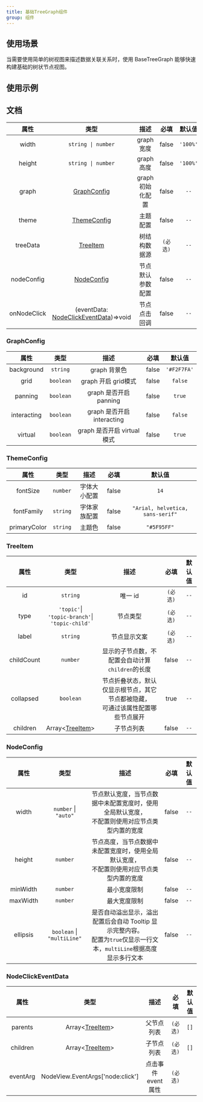```yaml
---
title: 基础TreeGraph组件
group: 组件
---
```


## 使用场景

当需要使用简单的树视图来描述数据关联关系时，使用 BaseTreeGraph 能够快速构建基础的树状节点视图。

## 使用示例

<code src="./demos/basic/index.tsx"></code>
<code src="./demos/autoWidth/index.tsx"></code>
<code src="./demos/singleLineEllipsis/index.tsx"></code>
<code src="./demos/multiLineEllipsis/index.tsx"></code>

## 文档

|   属性   |                     类型                     |     描述      |   必填   |   默认值    |
|:------:|:------------------------------------------:|:-----------:|:------:|:--------:|
| width  |             `string \| number`             |  graph 宽度   | false  | `'100%'` |
| height |             `string \| number`             |  graph 高度   | false  | `'100%'` |
| graph  |        [GraphConfig](#GraphConfig)         | graph 初始化配置 | false  |   `--`   |
| theme  |        [ThemeConfig](#ThemeConfig)         |  主题配置 | false  |   `--`   |
| treeData  |           [TreeItem](#TreeItem)            |  树结构数据源 | `(必选)` |   `--`   |
| nodeConfig  |         [NodeConfig](#NodeConfig)          |  节点默认参数配置 | false  |   `--`   |
| onNodeClick  | (eventData: [NodeClickEventData](#NodeClickEventData))=>void |  节点点击回调 | false  |   `--`   |


### GraphConfig
|   属性   |      类型       |           描述           |  必填   |     默认值     |
|:------:|:-------------:|:----------------------:|:-----:|:-----------:|
| background  |   `string`    |       graph 背景色        | false | `'#F2F7FA'` |
| grid |   `boolean`   |    graph 开启 grid模式     | false |   `false`   |
| panning  |   `boolean`   |   graph 是否开启 panning   | false |   `true`    |
| interacting  | `boolean` | graph 是否开启 interacting | false |   `false`   |
| virtual  |  `boolean`   | graph 是否开启 virtual 模式  | false |   `true`    |


### ThemeConfig
|   属性   |      类型       |           描述           |  必填   |   默认值   |
|:------:|:-------------:|:----------------------:|:-----:|:-------:|
| fontSize  |   `number`    |      字体大小配置        | false |  `14`   |
| fontFamily |   `string`   |   字体家族配置     | false | `"Arial, helvetica, sans-serif"` |
| primaryColor  |   `string`   |   主题色   | false | `"#5F95FF"`  |


### TreeItem
|   属性   |                            类型                            |                      描述                      |   必填   |     默认值     |
|:------:|:--------------------------------------------------------:|:--------------------------------------------:|:------:|:-----------:|
| id  |                         `string`                         |                    唯一 id                     | `(必选)` |    `--`     |
| type | `'topic'`\|<br/> `'topic-branch'`\|<br/> `'topic-child'` |                     节点类型                     | `(必选)` |    `--`     |
| label  |                         `string`                         |                    节点显示文案                    | `(必选)` | `--` |
| childCount  |                         `number`                         |        显示的子节点数，不配置会自动计算`children`的长度         | false  | `--` |
| collapsed  |                        `boolean`                         | 节点折叠状态，默认仅显示根节点，其它节点都被隐藏，<br/>可通过该属性配置哪些节点展开 |  true  | `--` |
| children  |               Array<[TreeItem](#TreeItem)>               |                    子节点列表                     | false  | `--` |


### NodeConfig
|   属性   |          类型          |                                   描述                                    |  必填   | 默认值  |
|:------:|:--------------------:|:-----------------------------------------------------------------------:|:-----:|:----:|
| width  | `number` \| `"auto"` |           节点默认宽度，当节点数据中未配置宽度时，使用全局默认宽度，<br/>不配置则使用对应节点类型内置的宽度           | false | `--` |
| height |       `number`       |            节点高度，当节点数据中未配置宽度时，使用全局默认宽度，<br/>不配置则使用对应节点类型内置的宽度            | false | `--` |
| minWidth  |       `number`       |                                 最小宽度限制                                  | false | `--` |
| maxWidth  |       `number`       |                                 最大宽度限制                                  | false | `--` |
| ellipsis  |    `boolean` \| `"multiLine"`     | 是否自动溢出显示，溢出配置后会自动 Tooltip 显示完整内容。<br/>配置为`true`仅显示一行文本，`multiLine`根据高度显示多行文本 | false | `--` |


### NodeClickEventData
|   属性   |                                 类型                                  |      描述       |  必填   | 默认值  |
|:------:|:-------------------------------------------------------------------:|:-------------:|:-----:|:----:|
| parents  |                    Array<[TreeItem](#TreeItem)>                     |     父节点列表     | `(必选)` | `[]` |
| children |                    Array<[TreeItem](#TreeItem)>                     |     子节点列表     | `(必选)` | `[]` |
| eventArg  |                  NodeView.EventArgs['node:click']                   | 点击事件 event 属性 | `(必选)` |  |

